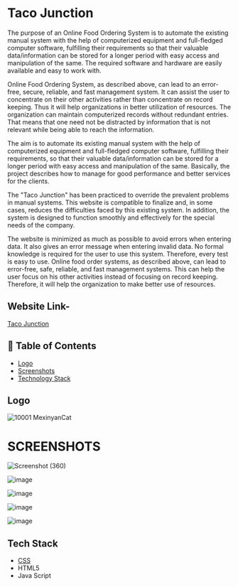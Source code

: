 # Taco Junction


The purpose of an Online Food Ordering System is to automate the existing manual system with the help of computerized equipment and full-fledged computer software, fulfilling their requirements so that their valuable data/information can be stored for a longer period with easy access and manipulation of the same. The required software and hardware are easily available and easy to work with.

Online Food Ordering System, as described above, can lead to an error-free, secure, reliable, and fast management system. It can assist the user to concentrate on their other activities rather than concentrate on record keeping. Thus it will help organizations in better utilization of resources. The organization can maintain computerized records without redundant entries. That means that one need not be distracted by information that is not relevant while being able to reach the information.

The aim is to automate its existing manual system with the help of computerized equipment and full-fledged computer software, fulfilling their requirements, so that their valuable data/information can be stored for a longer period with easy access and manipulation of the same. Basically, the project describes how to manage for good performance and better services for the clients.

The "Taco Junction" has been practiced to override the prevalent problems in manual systems. This website is compatible to finalize and, in some cases, reduces the difficulties faced by this existing system. In addition, the system is designed to function smoothly and effectively for the special needs of the company.

The website is minimized as much as possible to avoid errors when entering data. It also gives an error message when entering invalid data. No formal knowledge is required for the user to use this system. Therefore, every test is easy to use. Online food order systems, as described above, can lead to error-free, safe, reliable, and fast management systems. This can help the user focus on his other activities instead of focusing on record keeping. Therefore, it will help the organization to make better use of resources.

## Website Link-
<a href="https://aditheripper.github.io/Taco-Jn/">Taco Junction</a>

## 📝 Table of Contents
- [Logo](#logo)
- [Screenshots](#screenshots)
- [Technology Stack](#tech_stack)


## Logo <a name = "logo"></a>
![10001 MexinyanCat](https://user-images.githubusercontent.com/105660945/236660940-6908d826-2766-4a0f-96db-e72f7645e2ac.gif)


# SCREENSHOTS <a name="screenshots"></a>
![Screenshot (360)](https://user-images.githubusercontent.com/105660945/236660849-31e6ed98-486f-4192-b702-1de4f129e447.png)


![image](https://user-images.githubusercontent.com/105660945/236660761-a05da1c9-e248-4ac6-8d65-3dbf346e7c28.png)

![image](https://user-images.githubusercontent.com/105660945/236660771-7566d6c6-0296-45d0-9e9e-29c76792dd8a.png)

![image](https://user-images.githubusercontent.com/105660945/236660785-de8275fe-13b6-451d-8384-02e9d8cb79e1.png)

![image](https://user-images.githubusercontent.com/105660945/236660816-9b9ef31f-a6f1-424a-b00e-c3b2d27058cd.png)


## Tech Stack <a name = "tech_stack"></a>

- [CSS](css3.com)
- HTML5
- Java Script

